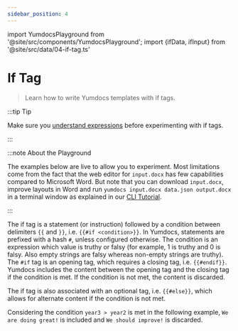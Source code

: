```yaml
---
sidebar_position: 4
---
```


import YumdocsPlayground from '@site/src/components/YumdocsPlayground';
import {ifData, ifInput} from '@site/src/data/04-if-tag.ts'

# If Tag

> Learn how to write Yumdocs templates with if tags.

:::tip Tip

Make sure you [understand expressions](./01-expressions.md) before experimenting with if tags.

:::

:::note About the Playground

The examples below are live to allow you to experiment. Most limitations come from the fact that the web editor
for `input.docx` has few capabilities compared to Microsoft Word. But note that you can download `input.docx`,
improve layouts in Word and run `yumdocs input.docx data.json output.docx` in a terminal window as explained
in our [CLI Tutorial](../tutorials/04-cli-tutorial.md).

:::

The if tag is a statement (or instruction) followed by a condition between delimiters `{{` and `}}`, i.e. `{{#if <condition>}}`.
In Yumdocs, statements are prefixed with a hash `#`, unless configured otherwise.
The condition is an expression which value is truthy or falsy
(for example, 1 is truthy and 0 is falsy. Also empty strings are falsy whereas non-empty strings are truthy).
The `#if` tag is an opening tag, which requires a closing tag, i.e. `{{#endif}}`.
Yumdocs includes the content between the opening tag and the closing tag if the condition is met.
If the condition is not met, the content is discarded.

The if tag is also associated with an optional tag, i.e. `{{#else}}`,
which allows for alternate content if the condition is not met. 

Considering the condition `year3 > year2` is met in the following example,
`We are doing great!` is included and `We should improve!` is discarded.

<YumdocsPlayground data={ifData} input={ifInput}></YumdocsPlayground>
